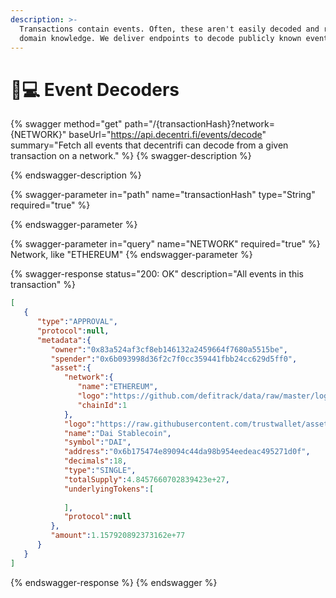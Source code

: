 ```yaml
---
description: >-
  Transactions contain events. Often, these aren't easily decoded and require
  domain knowledge. We deliver endpoints to decode publicly known events.
---
```


# 👩💻 Event Decoders

{% swagger method="get" path="/{transactionHash}?network={NETWORK}" baseUrl="https://api.decentri.fi/events/decode" summary="Fetch all events that decentrifi can decode from a given transaction on a network." %}
{% swagger-description %}

{% endswagger-description %}

{% swagger-parameter in="path" name="transactionHash" type="String" required="true" %}

{% endswagger-parameter %}

{% swagger-parameter in="query" name="NETWORK" required="true" %}
Network, like "ETHEREUM"
{% endswagger-parameter %}

{% swagger-response status="200: OK" description="All events in this transaction" %}
```json
[
   {
      "type":"APPROVAL",
      "protocol":null,
      "metadata":{
         "owner":"0x83a524af3cf8eb146132a2459664f7680a5515be",
         "spender":"0x6b093998d36f2c7f0cc359441fbb24cc629d5ff0",
         "asset":{
            "network":{
               "name":"ETHEREUM",
               "logo":"https://github.com/defitrack/data/raw/master/logo/network/ethereum.png",
               "chainId":1
            },
            "logo":"https://raw.githubusercontent.com/trustwallet/assets/master/blockchains/ethereum/assets/0x6B175474E89094C44Da98b954EedeAC495271d0F/logo.png",
            "name":"Dai Stablecoin",
            "symbol":"DAI",
            "address":"0x6b175474e89094c44da98b954eedeac495271d0f",
            "decimals":18,
            "type":"SINGLE",
            "totalSupply":4.8457660702839423e+27,
            "underlyingTokens":[
               
            ],
            "protocol":null
         },
         "amount":1.157920892373162e+77
      }
   }
]
```
{% endswagger-response %}
{% endswagger %}

